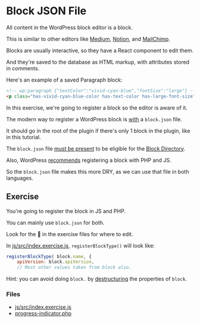 # Block JSON File

All content in the WordPress block editor is a block.

This is similar to other editors like [Medium](https://medium.com/), [Notion](https://www.notion.so/), and [MailChimp](https://mailchimp.com/).

Blocks are usually interactive, so they have a React component to edit them.

And they're saved to the database as HTML markup, with attributes stored in comments.

Here's an example of a saved Paragraph block:

```html
<!-- wp:paragraph {"textColor":"vivid-cyan-blue","fontSize":"large"} -->
<p class="has-vivid-cyan-blue-color has-text-color has-large-font-size">This is text in an example paragraph block</p>
```

In this exercise, we're going to register a block so the editor is aware of it.

The modern way to register a WordPress block is [with](https://developer.wordpress.org/block-editor/reference-guides/block-api/block-metadata/) a `block.json` file.

It should go in the root of the plugin if there's only 1 block in the plugin, like in this tutorial.

The `block.json` file [must be present](https://github.com/WordPress/wporg-plugin-guidelines/blob/28d945f414db3bb42e04805fb109e7178cbabc9a/blocks.md#4-block-plugins-must-include-a-blockjson-file) to be eligible for the [Block Directory](https://wordpress.org/plugins/browse/block/).

Also, WordPress [recommends](https://developer.wordpress.org/block-editor/reference-guides/block-api/block-metadata/#benefits-using-the-metadata-file) registering a block with PHP and JS.

So the `block.json` file makes this more DRY, as we can use that file in both languages.

## Exercise

You're going to register the block in JS and PHP.

You can mainly use `block.json` for both.

Look for the 🚧 in the exercise files for where to edit.

In [js/src/index.exercise.js](js/src/index.exercise.js), `registerBlockType()` will look like:

```js
registerBlockType( block.name, {
	apiVersion: block.apiVersion,
	// Most other values taken from block also.
```

Hint: you can avoid doing `block.` by [destructuring](https://developer.mozilla.org/docs/Web/JavaScript/Reference/Operators/Destructuring_assignment) the properties of `block`.

### Files
- [js/src/index.exercise.js](js/src/index.exercise.js)
- [progress-indicator.php](progress-indicator.php)
